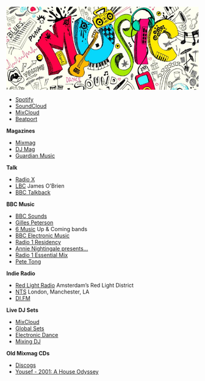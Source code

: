 ![music](/music.jpg)

- [Spotify](https://open.spotify.com/browse/featured)
- [SoundCloud](https://soundcloud.com/stream)
- [MixCloud](https://www.mixcloud.com/)
- [Beatport](https://www.beatport.com/)

**Magazines**
- [Mixmag](https://mixmag.net/)
- [DJ Mag](https://djmag.com/)
- [Guardian Music](https://www.theguardian.com/music)


**Talk**

- [Radio X](https://www.radiox.co.uk/)
- [LBC](https://www.lbc.co.uk/) James O'Brien
- [BBC Talkback](https://www.bbc.co.uk/programmes/b007cpt4)


**BBC Music**

- [BBC Sounds](https://www.bbc.co.uk/sounds)
- [Gilles Peterson](https://www.bbc.co.uk/programmes/b01fm4ss)
- [6 Music](https://www.bbc.co.uk/6music) Up & Coming bands
- [BBC Electronic Music](https://www.bbc.co.uk/sounds/categories/music-danceandelectronica?sort=popular)
- [Radio 1 Residency](https://www.bbc.co.uk/programmes/b01d76k4)
- [Annie Nightingale presents...](https://www.bbc.co.uk/programmes/b006wkp7)
- [Radio 1 Essential Mix](https://www.bbc.co.uk/programmes/b006wkfp)
- [Pete Tong](https://www.bbc.co.uk/programmes/b006ww0v)


**Indie Radio**
- [Red Light Radio](http://redlightradio.net/) Amsterdam’s Red Light District
- [NTS](https://www.nts.live/) London, Manchester, LA
- [DI.FM](https://www.di.fm/)

**Live DJ Sets**
- [MixCloud](https://www.mixcloud.com/discover/live-dj-set/)
- [Global Sets](http://www.global-sets.com/)
- [Electronic Dance](https://electronic-dance.net/)
- [Mixing DJ](https://mixing.dj/livesets/livesets/)

**Old Mixmag CDs**
- [Discogs](https://www.discogs.com/label/268-Mixmag?sort=year&sort_order=)
- [Yousef - 2001: A House Odyssey](https://www.youtube.com/watch?v=cYl2r1Da-z8)
